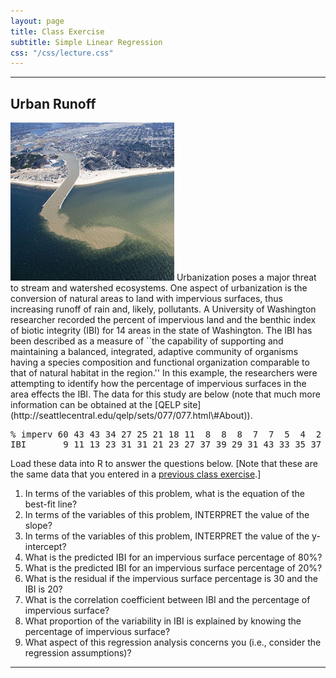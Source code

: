 ```yaml
---
layout: page
title: Class Exercise
subtitle: Simple Linear Regression
css: "/css/lecture.css"
---
```


----

## Urban Runoff
<img src="../zimgs/runoff.jpg" alt="Grand Haven plume" class="img-right">
Urbanization poses a major threat to stream and watershed ecosystems.  One aspect of urbanization is the conversion of natural areas to land with impervious surfaces, thus increasing runoff of rain and, likely, pollutants.  A University of Washington researcher recorded the percent of impervious land and the benthic index of biotic integrity (IBI) for 14 areas in the state of Washington.  The IBI has been described as a measure of ``the capability of supporting and maintaining a balanced, integrated, adaptive community of organisms having a species composition and functional organization comparable to that of natural habitat in the region.''  In this example, the researchers were attempting to identify how the percentage of impervious surfaces in the area effects the IBI.  The data for this study are below (note that much more information can be obtained at the [QELP site](http://seattlecentral.edu/qelp/sets/077/077.html\#About)).

<pre>
% imperv 60 43 43 34 27 25 21 18 11  8  8  8  7  7  5  4  2
IBI       9 11 13 23 31 31 21 23 27 37 39 29 31 43 33 35 37
</pre>

Load these data into R to answer the questions below.  [Note that these are the same data that you entered in a [previous class exercise](../BivEDA_Quant/CE.html).]

1. In terms of the variables of this problem, what is the equation of the best-fit line?
1. In terms of the variables of this problem, INTERPRET the value of the slope?
1. In terms of the variables of this problem, INTERPRET the value of the y-intercept?
1. What is the predicted IBI for an impervious surface percentage of 80%?
1. What is the predicted IBI for an impervious surface percentage of 20%?
1. What is the residual if the impervious surface percentage is 30 and the IBI is 20?
1. What is the correlation coefficient between IBI and the percentage of impervious surface?
1. What proportion of the variability in IBI is explained by knowing the percentage of impervious surface?
1. What aspect of this regression analysis concerns you (i.e., consider the regression assumptions)?

----
